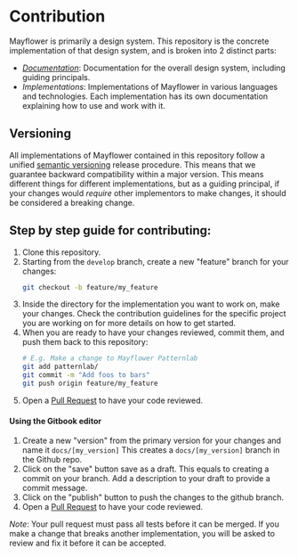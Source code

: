# Contribution

Mayflower is primarily a design system.  This repository is the concrete implementation of that design system, and is broken into 2 distinct parts:

* *[Documentation](/docs)*: Documentation for the overall design system, including guiding principals.
* *Implementations*: Implementations of Mayflower in various languages and technologies. Each implementation has its own documentation explaining how to use and work with it.

Versioning
----------
All implementations of Mayflower contained in this repository follow a unified [semantic versioning](https://semver.org/) release procedure.  This means that we guarantee backward compatibility within a major version. This means different things for different implementations, but as a guiding principal, if your changes would _require_ other implementors to make changes, it should be considered a breaking change.

Step by step guide for contributing:
------------------------------------

1. Clone this repository.
2. Starting from the `develop` branch, create a new "feature" branch for your changes:
    ```bash
    git checkout -b feature/my_feature
    ```
3. Inside the directory for the implementation you want to work on, make your changes.  Check the contribution guidelines for the specific project you are working on for more details on how to get started.
4. When you are ready to have your changes reviewed, commit them, and push them back to this repository:
    ```bash
    # E.g. Make a change to Mayflower Patternlab
    git add patternlab/
    git commit -m "Add foos to bars"
    git push origin feature/my_feature
    ```
5. Open a [Pull Request](/compare) to have your code reviewed.

#### Using the Gitbook editor
1. Create a new "version" from the primary version for your changes and name it `docs/[my_version]`
This creates a `docs/[my_version]` branch in the Github repo.
2. Click on the "save" button save as a draft. This equals to creating a commit on your branch. Add a description to your draft to provide a commit message.
3. Click on the "publish" button to push the changes to the github branch.
4. Open a [Pull Request](/compare) to have your code reviewed.


_Note_: Your pull request must pass all tests before it can be merged.  If you make a change that breaks another implementation, you will be asked to review and fix it before it can be accepted.

